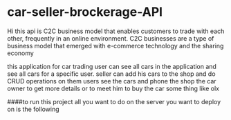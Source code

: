 # car-seller-brockerage-API

Hi this api is C2C business model that enables customers to trade with each other, frequently in an online environment.
C2C businesses are a type of business model that emerged with e-commerce technology and the sharing economy

this application for car trading user can see all cars in the application and see all cars for a specific user.
seller can add his cars to the shop and do CRUD operations on them users see the cars and phone the shop the car owner to get more details or to meet him to buy the car some thing like olx 

####to run this project all you want to do on the server you want to deploy on is the following


